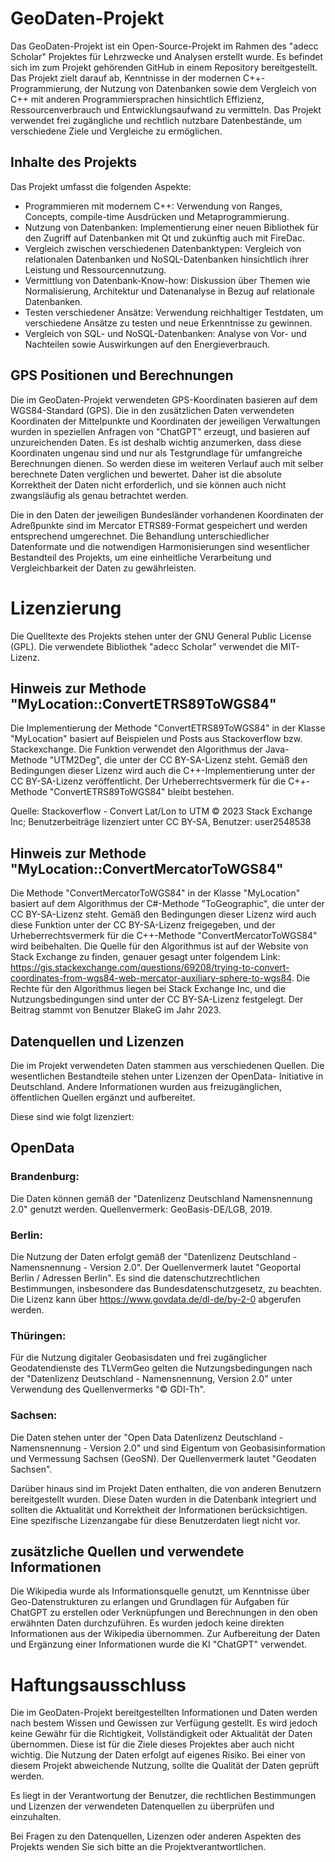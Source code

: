 # GeoDaten-Projekt

Das GeoDaten-Projekt ist ein Open-Source-Projekt im Rahmen des "adecc Scholar" Projektes für Lehrzwecke und Analysen erstellt wurde. Es befindet sich im zum Projekt gehörenden GitHub in einem Repository bereitgestellt. Das Projekt zielt darauf ab, Kenntnisse in der modernen C++-Programmierung, der Nutzung von Datenbanken sowie dem Vergleich von C++ mit anderen Programmiersprachen hinsichtlich Effizienz, Ressourcenverbrauch und Entwicklungsaufwand zu vermitteln. Das Projekt verwendet frei zugängliche und rechtlich nutzbare Datenbestände, um verschiedene Ziele und Vergleiche zu ermöglichen.

## Inhalte des Projekts

Das Projekt umfasst die folgenden Aspekte:

- Programmieren mit modernem C++: Verwendung von Ranges, Concepts, compile-time Ausdrücken und Metaprogrammierung.
- Nutzung von Datenbanken: Implementierung einer neuen Bibliothek für den Zugriff auf Datenbanken mit Qt und zukünftig auch mit FireDac.
- Vergleich zwischen verschiedenen Datenbanktypen: Vergleich von relationalen Datenbanken und NoSQL-Datenbanken hinsichtlich ihrer Leistung und Ressourcennutzung.
- Vermittlung von Datenbank-Know-how: Diskussion über Themen wie Normalisierung, Architektur und Datenanalyse in Bezug auf relationale Datenbanken.
- Testen verschiedener Ansätze: Verwendung reichhaltiger Testdaten, um verschiedene Ansätze zu testen und neue Erkenntnisse zu gewinnen.
- Vergleich von SQL- und NoSQL-Datenbanken: Analyse von Vor- und Nachteilen sowie Auswirkungen auf den Energieverbrauch.

## GPS Positionen und Berechnungen

Die im GeoDaten-Projekt verwendeten GPS-Koordinaten basieren auf dem WGS84-Standard (GPS). Die in den zusätzlichen Daten verwendeten Koordinaten der Mittelpunkte und Koordinaten der jeweiligen Verwaltungen wurden in speziellen Anfragen von "ChatGPT" erzeugt, und basieren auf unzureichenden Daten. Es ist deshalb wichtig anzumerken, dass diese Koordinaten ungenau sind und nur als Testgrundlage für umfangreiche Berechnungen dienen. So werden diese im weiteren Verlauf auch mit selber berechnete Daten verglichen und bewertet. Daher ist die absolute Korrektheit der Daten nicht erforderlich, und sie können auch nicht zwangsläufig als genau betrachtet werden. 

Die in den Daten der jeweiligen Bundesländer vorhandenen Koordinaten der Adreßpunkte sind im Mercator ETRS89-Format gespeichert und werden entsprechend umgerechnet. Die Behandlung unterschiedlicher Datenformate und die notwendigen Harmonisierungen sind wesentlicher Bestandteil des Projekts, um eine einheitliche Verarbeitung und Vergleichbarkeit der Daten zu gewährleisten.

# Lizenzierung

Die Quelltexte des Projekts stehen unter der GNU General Public License (GPL). Die verwendete Bibliothek "adecc Scholar" verwendet die MIT-Lizenz.

## Hinweis zur Methode "MyLocation::ConvertETRS89ToWGS84"
Die Implementierung der Methode "ConvertETRS89ToWGS84" in der Klasse "MyLocation" basiert auf Beispielen und Posts aus Stackoverflow bzw. Stackexchange. Die Funktion verwendet den Algorithmus der Java-Methode "UTM2Deg", die unter der CC BY-SA-Lizenz steht. Gemäß den Bedingungen dieser Lizenz wird auch die C++-Implementierung unter der CC BY-SA-Lizenz veröffentlicht. Der Urheberrechtsvermerk für die C++-Methode "ConvertETRS89ToWGS84" bleibt bestehen.

Quelle: Stackoverflow - Convert Lat/Lon to UTM
© 2023 Stack Exchange Inc; Benutzerbeiträge lizenziert unter CC BY-SA, Benutzer: user2548538

## Hinweis zur Methode "MyLocation::ConvertMercatorToWGS84"
Die Methode "ConvertMercatorToWGS84" in der Klasse "MyLocation" basiert auf dem Algorithmus der C#-Methode "ToGeographic", die unter der CC BY-SA-Lizenz steht. Gemäß den Bedingungen dieser Lizenz wird auch diese Funktion unter der CC BY-SA-Lizenz freigegeben, und der Urheberrechtsvermerk für die C++-Methode "ConvertMercatorToWGS84" wird beibehalten. Die Quelle für den Algorithmus ist auf der Website von Stack Exchange zu finden, genauer gesagt unter folgendem Link: https://gis.stackexchange.com/questions/69208/trying-to-convert-coordinates-from-wgs84-web-mercator-auxiliary-sphere-to-wgs84. Die Rechte für den Algorithmus liegen bei Stack Exchange Inc, und die Nutzungsbedingungen sind unter der CC BY-SA-Lizenz festgelegt. Der Beitrag stammt von Benutzer BlakeG im Jahr 2023.

## Datenquellen und Lizenzen
Die im Projekt verwendeten Daten stammen aus verschiedenen Quellen. Die wesentlichen Bestandteile stehen unter Lizenzen der OpenData- Initiative in Deutschland. Andere Informationen wurden aus freizugänglichen, öffentlichen Quellen ergänzt und aufbereitet.

Diese sind wie folgt lizenziert:

## OpenData

### Brandenburg:

Die Daten können gemäß der "Datenlizenz Deutschland Namensnennung 2.0" genutzt werden. Quellenvermerk: GeoBasis-DE/LGB, 2019.

### Berlin: 

Die Nutzung der Daten erfolgt gemäß der "Datenlizenz Deutschland - Namensnennung - Version 2.0". Der Quellenvermerk lautet "Geoportal Berlin / Adressen Berlin". Es sind die datenschutzrechtlichen Bestimmungen, insbesondere das Bundesdatenschutzgesetz, zu beachten. Die Lizenz kann über https://www.govdata.de/dl-de/by-2-0 abgerufen werden.

### Thüringen: 

Für die Nutzung digitaler Geobasisdaten und frei zugänglicher Geodatendienste des TLVermGeo gelten die Nutzungsbedingungen nach der "Datenlizenz Deutschland - Namensnennung, Version 2.0" unter Verwendung des Quellenvermerks "© GDI-Th".

### Sachsen: 

Die Daten stehen unter der "Open Data Datenlizenz Deutschland - Namensnennung - Version 2.0" und sind Eigentum von Geobasisinformation und Vermessung Sachsen (GeoSN). Der Quellenvermerk lautet "Geodaten Sachsen".

Darüber hinaus sind im Projekt Daten enthalten, die von anderen Benutzern bereitgestellt wurden. Diese Daten wurden in die Datenbank integriert und sollten die Aktualität und Korrektheit der Informationen berücksichtigen. Eine spezifische Lizenzangabe für diese Benutzerdaten liegt nicht vor.

## zusätzliche Quellen und verwendete Informationen

Die Wikipedia wurde als Informationsquelle genutzt, um Kenntnisse über Geo-Datenstrukturen zu erlangen und Grundlagen für Aufgaben für ChatGPT zu erstellen oder Verknüpfungen und Berechnungen in den oben erwähnten Daten durchzuführen. Es wurden jedoch keine direkten Informationen aus der Wikipedia übernommen. Zur Aufbereitung der Daten und Ergänzung einer Informationen wurde die KI "ChatGPT" verwendet.

# Haftungsausschluss
Die im GeoDaten-Projekt bereitgestellten Informationen und Daten werden nach bestem Wissen und Gewissen zur Verfügung gestellt. Es wird jedoch keine Gewähr für die Richtigkeit, Vollständigkeit oder Aktualität der Daten übernommen. Diese ist für die Ziele dieses Projektes aber auch nicht wichtig. Die Nutzung der Daten erfolgt auf eigenes Risiko. Bei einer von diesem Projekt abweichende Nutzung, sollte die Qualität der Daten geprüft werden. 

Es liegt in der Verantwortung der Benutzer, die rechtlichen Bestimmungen und Lizenzen der verwendeten Datenquellen zu überprüfen und einzuhalten.

Bei Fragen zu den Datenquellen, Lizenzen oder anderen Aspekten des Projekts wenden Sie sich bitte an die Projektverantwortlichen.
